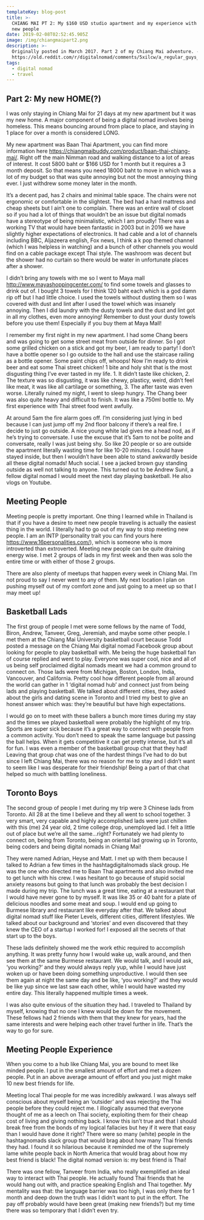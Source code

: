 ```yaml
---
templateKey: blog-post
title: >-
  CHIANG MAI PT 2: My $160 USD studio apartment and my experience with meeting
  new people
date: 2019-02-08T02:52:45.905Z
image: /img/chiangmaipart2.png
description: >-
  Originally posted in March 2017. Part 2 of my Chiang Mai adventure. -
  https://old.reddit.com/r/digitalnomad/comments/5xilcw/a_regular_guys_story_about_chiang_mai_part_2_my/
tags:
  - digital nomad
  - travel
---
```

## Part 2: My new HOME(?)

I was only staying in Chiang Mai for 21 days at my new apartment but it was my new home. A major component of being a digital nomad involves being homeless. This means bouncing around from place to place, and staying in 1 place for over a month is considered LONG.



My new apartment was Baan Thai Apartment, you can find more information here https://chiangmaibuddy.com/product/baan-thai-chiang-mai/. Right off the main Nimman road and walking distance to a lot of areas of interest. It cost 5800 baht or $166 USD for 1 month but it requires a 3 month deposit. So that means you need 18000 baht to move in which was a lot of my budget so that was quite annoying but not the most annoying thing ever. I just withdrew some money later in the month.



It’s a decent pad, has 2 chairs and minimal table space. The chairs were not ergonomic or comfortable in the slightest. The bed had a hard mattress and cheap sheets but I ain’t one to complain. There was an entire wall of closet so if you had a lot of things that wouldn’t be an issue but digital nomads have a stereotype of being minimalistic, which I am proudly! There was a working TV that would have been fantastic in 2003 but in 2016 we have slightly higher expectations of electronics. It had cable and a lot of channels including BBC, Aljazeera english, Fox news, I think a k pop themed channel (which I was helpless in watching) and a bunch of other channels you would find on a cable package except Thai style. The washroom was decent but the shower had no curtain so there would be water in unfortunate places after a shower.



I didn’t bring any towels with me so I went to Maya mall http://www.mayashoppingcenter.com/ to find some towels and glasses to drink out of. I bought 3 towels for I think 120 baht each which is a god damn rip off but I had little choice. I used the towels without dusting them so I was covered with dust and lint after I used the towel which was insanely annoying. Then I did laundry with the dusty towels and the dust and lint got in all my clothes, even more annoying! Remember to dust your dusty towels before you use them! Especially if you buy them at Maya Mall!



I remember my first night in my new apartment. I had some Chang beers and was going to get some street meat from outside for dinner. So I got some grilled chicken on a stick and got my beer, I am ready to party! I don’t have a bottle opener so I go outside to the hall and use the staircase railing as a bottle opener. Some paint chips off, whoops! Now I’m ready to drink beer and eat some Thai street chicken! 1 bite and holy shit that is the most disgusting thing I’ve ever tasted in my life. 1. It didn’t taste like chicken, 2. The texture was so disgusting, it was like chewy, plasticy, weird, didn’t feel like meat, it was like all cartilage or something, 3. The after taste was even worse. Literally ruined my night, I went to sleep hungry. The Chang beer was also quite heavy and difficult to finish. It was like a 750ml bottle to. My first experience with Thai street food went awfully.



At around 5am the fire alarm goes off. I’m considering just lying in bed because I can just jump off my 2nd floor balcony if there’s a real fire. I decide to just go outside. A nice young white lad gives me a head nod, as if he’s trying to conversate. I use the excuse that it’s 5am to not be polite and conversate, really I was just being shy. So like 20 people or so are outside the apartment literally wasting time for like 10-20 minutes. I could have stayed inside, but then I wouldn’t have been able to stand awkwardly beside all these digital nomads! Much social. I see a jacked brown guy standing outside as well not talking to anyone. This turned out to be Andrew Sunil, a fellow digital nomad I would meet the next day playing basketball. He also vlogs on Youtube.



## Meeting People

Meeting people is pretty important. One thing I learned while in Thailand is that if you have a desire to meet new people traveling is actually the easiest thing in the world. I literally had to go out of my way to stop meeting new people. I am an INTP (personality trait you can find yours here https://www.16personalities.com/), which is someone who is more introverted than extroverted. Meeting new people can be quite draining energy wise. I met 2 groups of lads in my first week and then was solo the entire time or with either of those 2 groups.



There are also plenty of meetups that happen every week in Chiang Mai. I’m not proud to say I never went to any of them. My next location I plan on pushing myself out of my comfort zone and just going to a meet up so that I may meet up!



## Basketball Lads

The first group of people I met were some fellows by the name of Todd, Biron, Andrew, Tanveer, Greg, Jeremiah, and maybe some other people. I met them at the Chiang Mai University basketball court because Todd posted a message on the Chiang Mai digital nomad Facebook group about looking for people to play basketball with. Me being the huge basketball fan of course replied and went to play. Everyone was super cool, nice and all of us being self proclaimed digital nomads meant we had a common ground to connect on. Those lads were from Michigan, Boston, London, India, Vancouver, and California. Pretty cool how different people from all around the world can gather in 1 ‘digital nomad hub’ and connect just from being lads and playing basketball. We talked about different cities, they asked about the girls and dating scene in Toronto and I tried my best to give an honest answer which was: they’re beautiful but have high expectations.



I would go on to meet with these ballers a bunch more times during my stay and the times we played basketball were probably the highlight of my trip. Sports are super sick because it’s a great way to connect with people from a common activity. You don’t need to speak the same language but passing the ball helps. When it gets competitive it can get pretty intense, but it’s all for fun. I was even a member of the basketball group chat that they had! Leaving that group chat was one of the hardest things I’ve had to do but since I left Chiang Mai, there was no reason for me to stay and I didn’t want to seem like I was desperate for their friendship! Being a part of that chat helped so much with battling loneliness.



## Toronto Boys

The second group of people I met during my trip were 3 Chinese lads from Toronto. All 28 at the time I believe and they all went to school together. 3 very smart, very capable and highly accomplished lads were just chillen with this (me) 24 year old, 2 time college drop, unemployed lad. I felt a little out of place but we’re all the same...right? Fortunately we had plenty to connect on, being from Toronto, being an oriental lad growing up in Toronto, being coders and being digital nomads in Chiang Mai!



They were named Adrian, Heyse and Matt. I met up with them because I talked to Adrian a few times in the hashtagdigitalnomads slack group. He was the one who directed me to Baan Thai apartments and also invited me to get lunch with his crew. I was hesitant to go because of stupid social anxiety reasons but going to that lunch was probably the best decision I made during my trip. The lunch was a great time, eating at a restaurant that I would have never gone to by myself. It was like 35 or 40 baht for a plate of delicious noodles and some meat and soup. I would end up going to Burmese library and restaurant like everyday after that. We talked about digital nomad stuff like Pieter Levels, different cities, different lifestyles. We talked about our background and ‘stories’ and even discovered that they knew the CEO of a startup I worked for! I exposed all the secrets of that start up to the boys.



These lads definitely showed me the work ethic required to accomplish anything. It was pretty funny how I would wake up, walk around, and then see them at the same Burmese restaurant. We would talk, and I would ask, ‘you working?’ and they would always reply yup, while I would have just woken up or have been doing something unproductive. I would then see them again at night the same day and be like, ‘you working?’ and they would be like yup since we last saw each other, while I would have wasted my entire day. This literally happened multiple times a week.



I was also quite envious of the situation they had. I traveled to Thailand by myself, knowing that no one I knew would be down for the movement. These fellows had 2 friends with them that they knew for years, had the same interests and were helping each other travel further in life. That’s the way to go for sure.



## Meeting People Experience

When you come to a hub like Chiang Mai, you are bound to meet like minded people. I put in the smallest amount of effort and met a dozen people. Put in an above average amount of effort and you just might make 10 new best friends for life.



Meeting local Thai people for me was incredibly awkward. I was always self conscious about myself being an ‘outsider’ and was rejecting the Thai people before they could reject me. I illogically assumed that everyone thought of me as a leech on Thai society, exploiting them for their cheap cost of living and giving nothing back. I know this isn’t true and that I should break free from the bonds of my logical fallacies but hey if it were that easy than I would have done it right? There were so many (white) people in the hashtagnomads slack group that would brag about how many Thai friends they had. I found it so hilarious because it reminded me of the supremely lame white people back in North America that would brag about how my best friend is black! The digital nomad version is: my best friend is Thai!



There was one fellow, Tanveer from India, who really exemplified an ideal way to interact with Thai people. He actually found Thai friends that he would hang out with, and practice speaking English and Thai together. My mentality was that: the language barrier was too high, I was only there for 1 month and deep down the truth was I didn’t want to put in the effort. The pay off probably would have been great (making new friends?) but my time there was so temporary that I didn’t even try.

